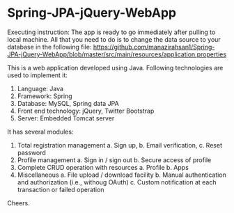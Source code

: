 # Spring-JPA-jQuery-WebApp

Executing instruction:
The app is ready to go immediately after pulling to local machine. All that you need to do is to change the data source to your database in the following file:
https://github.com/manazirahsan1/Spring-JPA-jQuery-WebApp/blob/master/src/main/resources/application.properties


This is a web application developed using Java. Following technologies are used to implement it:
1. Language: Java
2. Framework: Spring
3. Database: MySQL, Spring data JPA
4. Front end technology: jQuery, Twitter Bootstrap
5. Server: Embedded Tomcat server


It has several modules:
1. Total registration management
  a. Sign up,
  b. Email verification,
  c. Reset password
2. Profile management
  a. Sign in / sign out
  b. Secure access of profile
3. Complete CRUD operation with resources
  a. Profile
  b. Apps
4. Miscellaneous
  a. File upload / download facility
  b. Manual authentication and authorization (i.e., withoug OAuth)
  c. Custom notification at each transaction or failed operation

Cheers.
